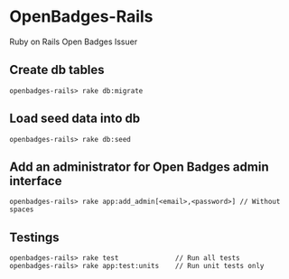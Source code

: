 # OpenBadges-Rails

Ruby on Rails Open Badges Issuer


## Create db tables
    openbadges-rails> rake db:migrate


## Load seed data into db
    openbadges-rails> rake db:seed


## Add an administrator for Open Badges admin interface
    openbadges-rails> rake app:add_admin[<email>,<password>] // Without spaces


## Testings
    openbadges-rails> rake test              // Run all tests
    openbadges-rails> rake app:test:units    // Run unit tests only
